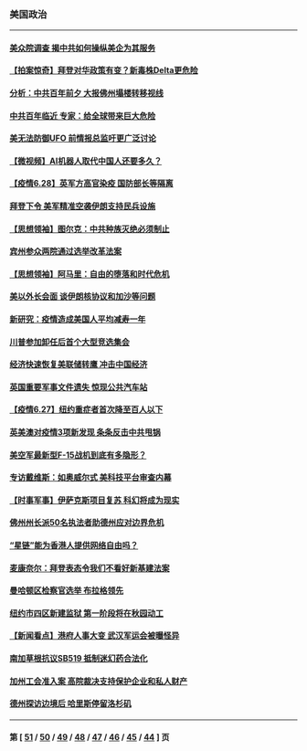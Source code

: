 ### 美国政治
---
#### [美众院调查 揭中共如何操纵美企为其服务](../../pages/ncid1078159/n13053664.md) 
#### [【拍案惊奇】拜登对华政策有变？新毒株Delta更危险](../../pages/ncid1078159/n13053068.md) 
#### [分析：中共百年前夕 大报佛州塌楼转移视线](../../pages/ncid1078159/n13053778.md) 
#### [中共百年临近 专家：给全球带来巨大危险](../../pages/ncid1078159/n13053663.md) 
#### [美无法防御UFO 前情报总监吁更广泛讨论](../../pages/ncid1078159/n13053667.md) 
#### [【微视频】AI机器人取代中国人还要多久？](../../pages/ncid1078159/n13053369.md) 
#### [【疫情6.28】英军方高官染疫 国防部长等隔离](../../pages/ncid1078159/n13052662.md) 
#### [拜登下令 美军精准空袭伊朗支持民兵设施](../../pages/ncid1078159/n13051694.md) 
#### [【思想领袖】图尔克：中共种族灭绝必须制止](../../pages/ncid1078159/n13015910.md) 
#### [宾州参众两院通过选举改革法案](../../pages/ncid1078159/n13051631.md) 
#### [【思想领袖】阿马里：自由的堕落和时代危机](../../pages/ncid1078159/n12992285.md) 
#### [美以外长会面 谈伊朗核协议和加沙等问题](../../pages/ncid1078159/n13051319.md) 
#### [新研究：疫情造成美国人平均减寿一年](../../pages/ncid1078159/n13051240.md) 
#### [川普参加卸任后首个大型竞选集会](../../pages/ncid1078159/n13051225.md) 
#### [经济快速恢复美联储转鹰 冲击中国经济](../../pages/ncid1078159/n13051022.md) 
#### [英国重要军事文件遗失 惊现公共汽车站](../../pages/ncid1078159/n13050840.md) 
#### [【疫情6.27】纽约重症者首次降至百人以下](../../pages/ncid1078159/n13050578.md) 
#### [英美澳对疫情3项新发现 条条反击中共甩锅](../../pages/ncid1078159/n13050646.md) 
#### [美空军最新型F-15战机到底有多隐形？](../../pages/ncid1078159/n13033933.md) 
#### [专访戴维斯：如奥威尔式 美科技平台审查内幕](../../pages/ncid1078159/n13049818.md) 
#### [【时事军事】伊萨克斯项目复苏 科幻将成为现实](../../pages/ncid1078159/n13048477.md) 
#### [佛州州长派50名执法者助德州应对边界危机](../../pages/ncid1078159/n13049807.md) 
#### [“星链”能为香港人提供网络自由吗？](../../pages/ncid1078159/n13049224.md) 
#### [麦康奈尔：拜登表态令我们不看好新基建法案](../../pages/ncid1078159/n13048746.md) 
#### [曼哈顿区检察官选举 布拉格领先](../../pages/ncid1078159/n13048706.md) 
#### [纽约市四区新建监狱 第一阶段将在秋园动工](../../pages/ncid1078159/n13048753.md) 
#### [【新闻看点】港府人事大变 武汉军运会被曝怪异](../../pages/ncid1078159/n13048327.md) 
#### [南加草根抗议SB519 抵制迷幻药合法化](../../pages/ncid1078159/n13048623.md) 
#### [加州工会准入案 高院裁决支持保护企业和私人财产](../../pages/ncid1078159/n13048511.md) 
#### [德州探访边境后 哈里斯停留洛杉矶](../../pages/ncid1078159/n13048478.md) 

---
#### 第 [ [51](./51.md) / [50](./50.md) / [49](./49.md) / [48](./48.md) / [47](./47.md) / [46](./46.md) / [45](./45.md) / [44](./44.md) ] 页
